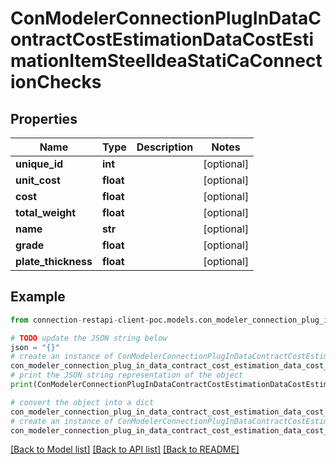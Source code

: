 # ConModelerConnectionPlugInDataContractCostEstimationDataCostEstimationItemSteelIdeaStatiCaConnectionChecks


## Properties

Name | Type | Description | Notes
------------ | ------------- | ------------- | -------------
**unique_id** | **int** |  | [optional] 
**unit_cost** | **float** |  | [optional] 
**cost** | **float** |  | [optional] 
**total_weight** | **float** |  | [optional] 
**name** | **str** |  | [optional] 
**grade** | **float** |  | [optional] 
**plate_thickness** | **float** |  | [optional] 

## Example

```python
from connection-restapi-client-poc.models.con_modeler_connection_plug_in_data_contract_cost_estimation_data_cost_estimation_item_steel_idea_stati_ca_connection_checks import ConModelerConnectionPlugInDataContractCostEstimationDataCostEstimationItemSteelIdeaStatiCaConnectionChecks

# TODO update the JSON string below
json = "{}"
# create an instance of ConModelerConnectionPlugInDataContractCostEstimationDataCostEstimationItemSteelIdeaStatiCaConnectionChecks from a JSON string
con_modeler_connection_plug_in_data_contract_cost_estimation_data_cost_estimation_item_steel_idea_stati_ca_connection_checks_instance = ConModelerConnectionPlugInDataContractCostEstimationDataCostEstimationItemSteelIdeaStatiCaConnectionChecks.from_json(json)
# print the JSON string representation of the object
print(ConModelerConnectionPlugInDataContractCostEstimationDataCostEstimationItemSteelIdeaStatiCaConnectionChecks.to_json())

# convert the object into a dict
con_modeler_connection_plug_in_data_contract_cost_estimation_data_cost_estimation_item_steel_idea_stati_ca_connection_checks_dict = con_modeler_connection_plug_in_data_contract_cost_estimation_data_cost_estimation_item_steel_idea_stati_ca_connection_checks_instance.to_dict()
# create an instance of ConModelerConnectionPlugInDataContractCostEstimationDataCostEstimationItemSteelIdeaStatiCaConnectionChecks from a dict
con_modeler_connection_plug_in_data_contract_cost_estimation_data_cost_estimation_item_steel_idea_stati_ca_connection_checks_from_dict = ConModelerConnectionPlugInDataContractCostEstimationDataCostEstimationItemSteelIdeaStatiCaConnectionChecks.from_dict(con_modeler_connection_plug_in_data_contract_cost_estimation_data_cost_estimation_item_steel_idea_stati_ca_connection_checks_dict)
```
[[Back to Model list]](../README.md#documentation-for-models) [[Back to API list]](../README.md#documentation-for-api-endpoints) [[Back to README]](../README.md)



